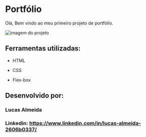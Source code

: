 
# Portfólio 

Olá, Bem vindo ao meu primeiro projeto de portfólio.

<img src="https://github.com/user-attachments/assets/f486112f-0021-4a61-a15e-7449655384c2" alt="imagem do projeto">

## Ferramentas utilizadas:

* HTML

* CSS

* Flex-box

## Desenvolvido por:

### Lucas Almeida

### Linkedin: https://www.linkedin.com/in/lucas-almeida-2606b0337/


